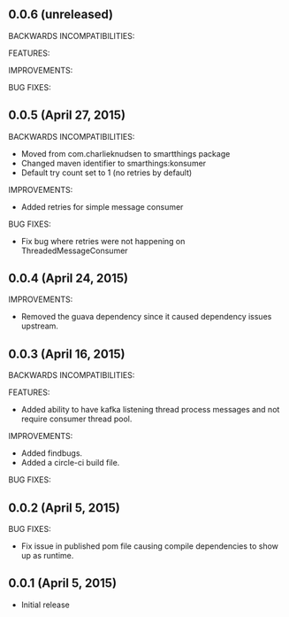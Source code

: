 ## 0.0.6 (unreleased)

BACKWARDS INCOMPATIBILITIES:

FEATURES:

IMPROVEMENTS:

BUG FIXES:

## 0.0.5 (April 27, 2015)

BACKWARDS INCOMPATIBILITIES:
* Moved from com.charlieknudsen to smartthings package
* Changed maven identifier to smarthings:konsumer
* Default try count set to 1 (no retries by default)

IMPROVEMENTS:
* Added retries for simple message consumer

BUG FIXES:
* Fix bug where retries were not happening on ThreadedMessageConsumer

## 0.0.4 (April 24, 2015)

IMPROVEMENTS:
* Removed the guava dependency since it caused dependency issues upstream.

## 0.0.3 (April 16, 2015)

BACKWARDS INCOMPATIBILITIES:

FEATURES:
* Added ability to have kafka listening thread process messages and not require consumer thread pool.

IMPROVEMENTS:
* Added findbugs.
* Added a circle-ci build file.

BUG FIXES:

## 0.0.2 (April 5, 2015)

BUG FIXES:

* Fix issue in published pom file causing compile dependencies to show up as runtime.

## 0.0.1 (April 5, 2015)

* Initial release
